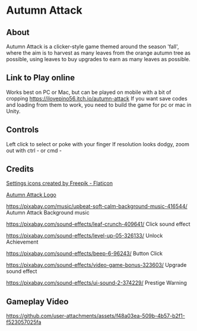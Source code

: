 # Autumn Attack

## About
Autumn Attack is a clicker-style game themed around the season 'fall', where the aim is to harvest as many leaves from the orange autumn tree as possible, using leaves to buy upgrades to earn as many leaves as possible.

## Link to Play online
Works best on PC or Mac, but can be played on mobile with a bit of cropping
https://ilovepino56.itch.io/autumn-attack
If you want save codes and loading from them to work, you need to build the game for pc or mac in Unity.

## Controls
Left click to select or poke with your finger
If resolution looks dodgy, zoom out with ctrl - or cmd -

## Credits
<a href="https://www.flaticon.com/free-icons/settings" title="settings icons">Settings icons created by Freepik - Flaticon</a> 

<a href="https://www.textstudio.com/">Autumn Attack Logo</a>

https://pixabay.com/music/upbeat-soft-calm-background-music-416544/ Autumn Attack Background music

https://pixabay.com/sound-effects/leaf-crunch-409641/ Click sound effect

https://pixabay.com/sound-effects/level-up-05-326133/ Unlock Achievement

https://pixabay.com/sound-effects/beep-6-96243/ Button Click

https://pixabay.com/sound-effects/video-game-bonus-323603/ Upgrade sound effect

https://pixabay.com/sound-effects/ui-sound-2-374229/ Prestige Warning

## Gameplay Video
https://github.com/user-attachments/assets/f48a03ea-509b-4b57-b2f1-f523057025fa
